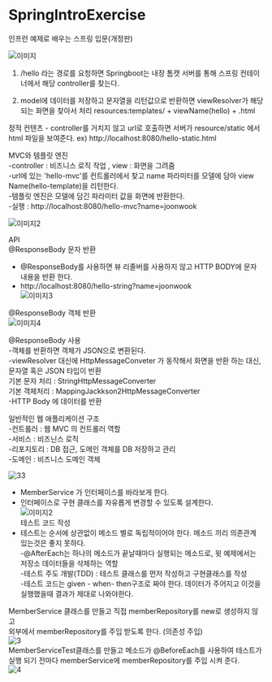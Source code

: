 # SpringIntroExercise
인프런 예제로 배우는 스프링 입문(개정판)


![이미지](https://user-images.githubusercontent.com/35962655/124462943-21cc3f80-ddcd-11eb-8468-334533ec5696.png)
1. /hello 라는 경로를 요청하면 Springboot는 내장 톰캣 서버를 통해 스프링 컨테이너에서 
해당 controller를 찾는다.

2. model에 데이터를 저장하고 문자열을 리턴값으로 반환하면 viewResolver가 해당되는
화면을 찾아서 처리
  resources:templates/ + viewName(hello) + .html

정적 컨텐츠   - controller를 거치지 않고 url로 호출하면 서버가 resource/static 에서 html 파일을 보여준다.   ex) http://localhost:8080/hello-static.html

MVC와 템플릿 엔진  
-controller : 비즈니스 로직 작업 , view : 화면을 그려줌   
-url에 있는 'hello-mvc'를 컨트롤러에서 찾고 name 파라미터를 모델에 담아 view Name(hello-template)을 리턴한다.    
-템플릿 엔진은 모델에 담긴 파라미터 값을 화면에 반환한다.      
-실행 : http://localhost:8080/hello-mvc?name=joonwook    

![이미지2](https://user-images.githubusercontent.com/35962655/124464779-93a58880-ddcf-11eb-814c-a56ca77b5e08.png)

API  
@ResponseBody 문자 반환  
 - @ResponseBody를 사용하면 뷰 리졸버를 사용하지 않고 HTTP BODY에 문자 내용을 반환 한다.  
 - http://localhost:8080/hello-string?name=joonwook  
![이미지3](https://user-images.githubusercontent.com/35962655/124465860-e16ec080-ddd0-11eb-9dfb-4f4c3e9bee61.png)

@ResponseBody 객체 반환  
![이미지4](https://user-images.githubusercontent.com/35962655/124466026-1e3ab780-ddd1-11eb-9399-ee67a2d6f38b.png)  

@ResponseBody 사용  
-객체를 반환하면 객체가 JSON으로 변환된다.  
-viewResolver 대신에 HttpMessageConveter 가 동작해서 화면을 반환 하는 대신, 문자열 혹은 JSON 타입이 반환  
기본 문자 처리 : StringHttpMessageConverter  
기본 객체처리 : MappingJackkson2HttpMessageConverter  
-HTTP Body 에 데이터를 반환  

일반적인 웹 애플리케이션 구조    
  -컨트롤러 : 웹 MVC 의 컨트롤러 역할  
  -서비스 : 비즈닌스 로직   
  -리포지토리 : DB 접근, 도메인 객체를 DB 저장하고 관리   
  -도메인 : 비즈니스 도메인 객체  

![33](https://user-images.githubusercontent.com/35962655/124473612-7f1abd80-ddda-11eb-81ae-a743c8115232.PNG)
- MemberService 가 인터페이스를 바라보게 한다.   
- 인터페이스로 구현 클래스를 자유롭게 변경할 수 있도록 설계한다.  
![이미지2](https://user-images.githubusercontent.com/35962655/124472501-2ac30e00-ddd9-11eb-8c6a-3748c493b917.PNG)  
테스트 코드 작성  
 - 테스트는 순서에 상관없이 메소드 별로 독립적이어야 한다. 메소드 끼리 의존관계 있는것은 좋지 못하다.  
 -@AfterEach는 하나의 메소드가 끝날때마다 실행되는 메소드로, 윗 예제에서는 저장소 데이터들을 삭제하는 역할  
 -테스트 주도 개발(TDD) : 테스트 클래스를 먼저 작성하고 구현클래스를 작성  
 -테스트 코드는 given - when- then구조로 짜야 한다. 데이터가 주어지고 이것을 실행했을때 결과가 제대로 나와야한다.  
 
 MemberService 클래스를 만들고 직접 memberRepository를 new로 생성하지 않고  
외부에서 memberRepository를 주입 받도록 한다. (의존성 주입)  
![3](https://user-images.githubusercontent.com/35962655/124472652-5645f880-ddd9-11eb-966d-289605c1000d.PNG)   
MemberServiceTest클래스를 만들고 메소드가 @BeforeEach를 사용하여 테스트가  
실행 되기 전마다 memberService에 memberRepository를 주입 시켜 준다.  
 ![4](https://user-images.githubusercontent.com/35962655/124472741-71b10380-ddd9-11eb-8796-926f11baa10c.PNG)
  

